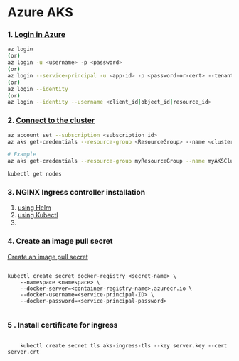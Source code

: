 # Azure AKS

### 1. [Login in Azure](https://docs.microsoft.com/en-us/cli/azure/authenticate-azure-cli)

```sh
az login
(or)
az login -u <username> -p <password>
(or)
az login --service-principal -u <app-id> -p <password-or-cert> --tenant <tenant>
(or)
az login --identity
(or)
az login --identity --username <client_id|object_id|resource_id>
```

### 2. [Connect to the cluster](https://docs.microsoft.com/en-us/azure/aks/kubernetes-walkthrough)

```sh
az account set --subscription <subscription id>
az aks get-credentials --resource-group <ResourceGroup> --name <cluster name>

# Example 
az aks get-credentials --resource-group myResourceGroup --name myAKSCluster

kubectl get nodes
```

### 3. NGINX Ingress controller installation

1. [using Helm](https://docs.nginx.com/nginx-ingress-controller/installation/installation-with-helm/)
2. [using Kubectl](https://docs.nginx.com/nginx-ingress-controller/installation/installation-with-manifests/)
3. 

### 4. Create an image pull secret
[Create an image pull secret](https://docs.microsoft.com/en-us/azure/container-registry/container-registry-auth-kubernetes#:~:text=your%20service%20principal.-,Create%20an%20image%20pull%20secret,password%2C%20and%20the%20registry%20URL.)

```shell

kubectl create secret docker-registry <secret-name> \
    --namespace <namespace> \
    --docker-server=<container-registry-name>.azurecr.io \
    --docker-username=<service-principal-ID> \
    --docker-password=<service-principal-password>
 
 ```
### 5 . Install certificate for ingress

```shell

	kubectl create secret tls aks-ingress-tls --key server.key --cert server.crt

```
